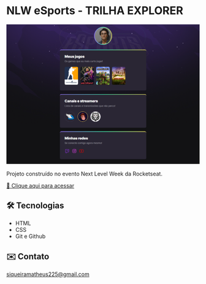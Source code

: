 # NLW eSports - TRILHA EXPLORER
![preview](./.github/preview.png)

Projeto construído no evento Next Level Week da Rocketseat.

<a target="_blank" href="https://om4ths.github.io/nlw-esports">🔗 Clique aqui para acessar</a>

## 🛠️ Tecnologias 
- HTML
- CSS
- Git e Github

## ✉️ Contato 
siqueiramatheus225@gmail.com